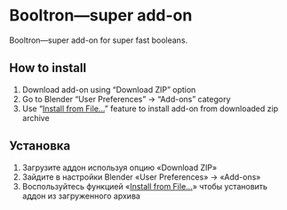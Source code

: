 Booltron—super add-on
===========================

Booltron—super add-on for super fast booleans.


How to install
---------------------------

1. Download add-on using “Download ZIP” option
2. Go to Blender “User Preferences” → “Add-ons” category
3. Use “[Install from File…]” feature to install add-on from downloaded zip archive


Установка
---------------------------

1. Загрузите аддон используя опцию «Download ZIP»
2. Зайдите в настройки Blender «User Preferences» → «Add-ons»
3. Воспользуйтесь функцией «[Install from File…]» чтобы установить аддон из загруженного архива




[Install from File…]: http://www.blender.org/manual/extensions/python/add_ons.html#installation-of-a-3rd-party-add-on
